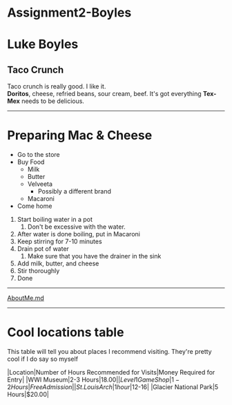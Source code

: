 # Assignment2-Boyles
# Luke Boyles
## Taco Crunch 
Taco crunch is really good. I like it. <br>
**Doritos**, cheese, refried beans, sour cream, beef. 
It's got everything **Tex-Mex** needs to be delicious.


---
# Preparing Mac & Cheese
* Go to the store
* Buy Food
    * Milk
    * Butter
    * Velveeta
        * Possibly a different brand
    * Macaroni
* Come home
1. Start boiling water in a pot
    1. Don't be excessive with the water.
2. After water is done boiling, put in Macaroni
3. Keep stirring for 7-10 minutes
4. Drain pot of water
    1. Make sure that you have the drainer in the sink
5. Add milk, butter, and cheese
6. Stir thoroughly 
7. Done

---

[AboutMe.md](AboutMe.md)

---

# Cool locations table

This table will tell you about places I recommend visiting. They're pretty cool if I do say so myself

|Location|Number of Hours Recommended for Visits|Money Required for Entry|
|WWI Museum|2-3 Hours|$18.00|
|Level 1 Game Shop|1-2 Hours|Free Admission|
|St. Louis Arch|1 hour|$12-16|
|Glacier National Park|5 Hours|$20.00|